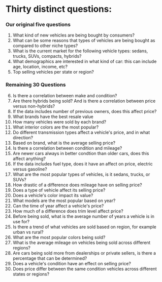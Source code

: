 # Thirty distinct questions:
### Our original five questions
1) What kind of new vehicles are being bought by consumers? 
2) What can be some reasons that types of vehicles are being bought as compared to other niche types? 
3) What is the current market for the following vehicle types: sedans, trucks, SUVs, compacts, hybrids?
4) What demographics are interested in what kind of car: this can include age, location, income, etc?
5) Top selling vehicles per state or region?

### Remaining 30 Questions

6) Is there a correlation between make and condition?
7) Are there hybrids being sold? And is there a correlation between price versus non-hybrids?
8) If the data includes number of previous owners, does this affect price?
9) What brands have the best resale value
10) How many vehicles were sold by each brand?
11) What interior colors are the most popular?
12) Do different transmission types affect a vehicle's price, and in what direction?
13) Based on brand, what is the average selling price?
14) Is there a correlation between condition and mileage?
15) Are newer cars always in better condtion than older cars, does this affect anything?
16) If the data includes fuel type, does it have an affect on price, electric versus gasoline?
17) What are the most popular types of vehicles, is it sedans, trucks, or SUVs?
18) How drastic of a difference does mileage have on selling price?
19) Does a type of vehicle affect its selling price?
20) Does a vehicle's color impact its value?
21) What models are the most popular based on year?
22) Can the time of year affect a vehicle's price?
23) How much of a difference does trim level affect price?
24) Before being sold, what is the average number of years a vehicle is in use for?
25) Is there a trend of what vehicles are sold based on region, for example urban vs rural?
26) What are the most popular colors being sold?
27) What is the average mileage on vehicles being sold across different regions?
28) Are cars being sold more from dealerships or private sellers, is there a percentage that can be determined?
29) Does a vehicle's condition have an effect on selling price?
30) Does price differ between the same condition vehicles across different states or regions? 